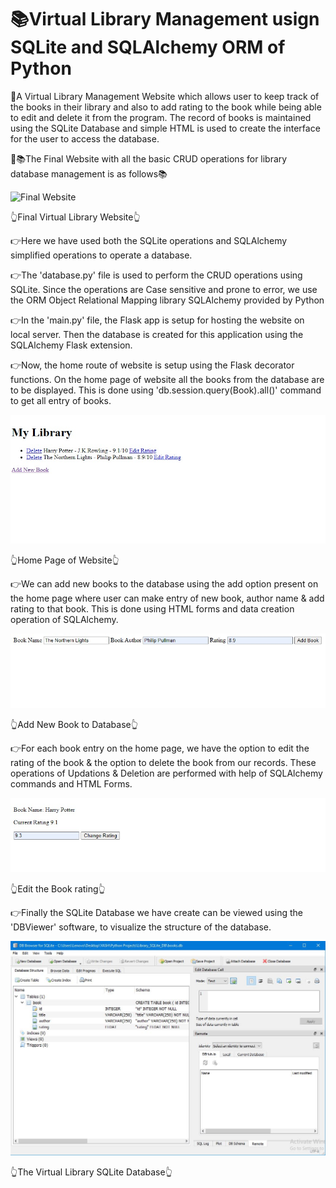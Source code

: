 # 📚Virtual Library Management usign SQLite and SQLAlchemy ORM of Python

🌟A Virtual Library Management Website which allows user to keep track of the books in their library and also to add rating to the book while being able to edit and delete it from the
program. The record of books is maintained using the SQLite Database and simple HTML is used to create the interface for the user to access the database.

🌟📚The Final Website with all the basic CRUD operations for library database management is as follows📚

![Final Website](https://github.com/bellaryyash23/Library_SQLite_DB/blob/master/samples/site.gif?raw=true)

👆Final Virtual Library Website👆

👉Here we have used both the SQLite operations and SQLAlchemy simplified operations to operate a database.

👉The 'database.py' file is used to perform the CRUD operations using SQLite. Since the operations are Case sensitive and prone to error, we use the ORM Object Relational Mapping
library SQLAlchemy provided by Python

👉In the 'main.py' file, the Flask app is setup for hosting the website on local server. Then the database is created for this application using the SQLAlchemy Flask extension.

👉Now, the home route of website is setup using the Flask decorator functions. On the home page of website all the books from the database are to be displayed. This is 
done using 'db.session.query(Book).all()' command to get all entry of books.

![Home Page of Website](https://github.com/bellaryyash23/Library_SQLite_DB/blob/master/samples/home.jpg?raw=true)

👆Home Page of Website👆

👉We can add new books to the database using the add option present on the home page where user can make entry of new book, author name & add rating to that book. This is
done using HTML forms and data creation operation of SQLAlchemy.

![Page to Add new Book to Website](https://github.com/bellaryyash23/Library_SQLite_DB/blob/master/samples/add.jpg?raw=true)

👆Add New Book to Database👆

👉For each book entry on the home page, we have the option to edit the rating of the book & the option to delete the book from our records. These operations of Updations
& Deletion are performed with help of SQLAlchemy commands and HTML Forms.

![Edit Rating of Book](https://github.com/bellaryyash23/Library_SQLite_DB/blob/master/samples/edit.jpg?raw=true)

👆Edit the Book rating👆

👉Finally the SQLite Database we have create can be viewed using the 'DBViewer' software, to visualize the structure of the database.

![Database of Website](https://github.com/bellaryyash23/Library_SQLite_DB/blob/master/samples/database.JPG?raw=true)

👆The Virtual Library SQLite Database👆
